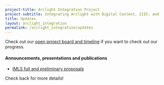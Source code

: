 ```yaml
---
project-title: Arclight Integration Project
project-subtitle: Integrating Arclight with Digital Content, IIIF, and ArchivesSpace
title: Updates
layout: arclight_integration
permalink: /arclight_integration/updates
---
```


Check out our [open project board and timeline](https://github.com/orgs/UAlbanyArchives/projects/3/views/4) if you want to check out our progress.

#### Announcements, presentations and publications

* [IMLS full and preliminary proposals](https://www.imls.gov/grants/awarded/lg-256722-ols-24)

Check back for more details!
